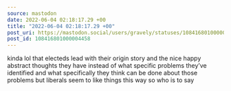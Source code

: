 ```yaml
---
source: mastodon
date: 2022-06-04 02:18:17.29 +00
title: "2022-06-04 02:18:17.29 +00"
post_uri: https://mastodon.social/users/gravely/statuses/108416801000004458
post_id: 108416801000004458
---
```

kinda lol that electeds lead with their origin story and the nice happy abstract thoughts they have instead of what specific problems they’ve identified and what specifically they think can be done about those problems but liberals seem to like things this way so who is to say


